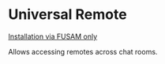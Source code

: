 # Universal Remote

[Installation via FUSAM only](https://sidiousious.gitlab.io/bc-addon-loader/)

Allows accessing remotes across chat rooms.